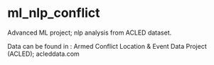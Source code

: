 # ml_nlp_conflict
Advanced ML project; nlp analysis from ACLED dataset. 

Data can be found in : 
Armed	Conflict	Location	&	Event	Data	Project
(ACLED);	acleddata.com
